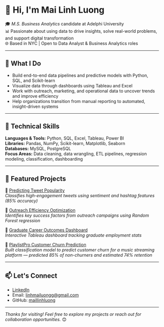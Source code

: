 # 👋 Hi, I'm Mai Linh Luong

🎓 *M.S. Business Analytics* candidate at Adelphi University  
📊 Passionate about using data to drive insights, solve real-world problems, and support digital transformation  
🌐 Based in NYC | Open to Data Analyst & Business Analytics roles

---

## 💼 What I Do

- Build end-to-end data pipelines and predictive models with Python, SQL, and Scikit-learn  
- Visualize data through dashboards using Tableau and Excel  
- Work with outreach, marketing, and operational data to uncover trends and improve efficiency  
- Help organizations transition from manual reporting to automated, insight-driven systems

---

## 🔧 Technical Skills

**Languages & Tools:** Python, SQL, Excel, Tableau, Power BI  
**Libraries:** Pandas, NumPy, Scikit-learn, Matplotlib, Seaborn  
**Databases:** MySQL, PostgreSQL  
**Focus Areas:** Data cleaning, data wrangling, ETL pipelines, regression modeling, classification, dashboarding

---

## 🚀 Featured Projects

🔹 [Predicting Tweet Popularity](https://github.com/maillinhluong/predicting-tweet-popularity)  
*Classifies high-engagement tweets using sentiment and hashtag features (85% accuracy)*

🔹 [Outreach Efficiency Optimization](https://github.com/maillinhluong/outreach-efficiency-analysis)  
*Identifies key success factors from outreach campaigns using Random Forest regression*

🔹 [Graduate Career Outcomes Dashboard](https://github.com/maillinhluong/graduate-career-outcomes-dashboard)      
*Interactive Tableau dashboard tracking graduate employment stats*

🔹 [PlaylistPro Customer Churn Prediction](https://github.com/maillinhluong/playlistpro-churn-prediction)  
*Built classification model to predict customer churn for a music streaming platform — predicted 85% of non-churners and estimated 74% retention*

---

## 📫 Let's Connect

- [LinkedIn](https://www.linkedin.com/in/mai-linh-luong-594765220/)
- Email: linhmailuongg@gmail.com
- GitHub: [maillinhluong](https://github.com/maillinhluong)

---

*Thanks for visiting! Feel free to explore my projects or reach out for collaboration opportunities.* 😊
